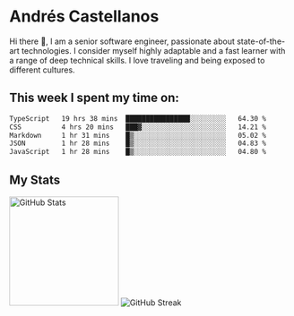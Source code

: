 # Andrés Castellanos

Hi there 👋, I am a senior software engineer, passionate about state-of-the-art technologies. I consider myself highly adaptable and a fast learner with a range of deep technical skills. I love traveling and being exposed to different cultures.

## This week I spent my time on:

<!--START_SECTION:waka-->

```txt
TypeScript   19 hrs 38 mins  ████████████████░░░░░░░░░   64.30 %
CSS          4 hrs 20 mins   ███▓░░░░░░░░░░░░░░░░░░░░░   14.21 %
Markdown     1 hr 31 mins    █▒░░░░░░░░░░░░░░░░░░░░░░░   05.02 %
JSON         1 hr 28 mins    █▒░░░░░░░░░░░░░░░░░░░░░░░   04.83 %
JavaScript   1 hr 28 mins    █▒░░░░░░░░░░░░░░░░░░░░░░░   04.80 %
```

<!--END_SECTION:waka-->

## My Stats

<img height="195" src="https://github-readme-stats.vercel.app/api?username=andrescv&show_icons=true&theme=onedark&hide_border=true&card_width=495" alt="GitHub Stats" />

<img src="https://streak-stats.demolab.com?user=andrescv&theme=one-dark-pro&hide_border=true" alt="GitHub Streak" />
